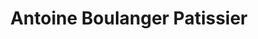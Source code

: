 ---
title: "Antoine Boulanger Patissier"
url: /saint-gildas-des-bois/antoine-boulanger-patissier/
shop: boulangerie
---